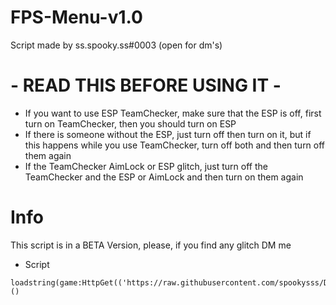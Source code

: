 # FPS-Menu-v1.0

Script made by ss.spooky.ss#0003 (open for dm's)

# - READ THIS BEFORE USING IT -

* If you want to use ESP TeamChecker, make sure that the ESP is off, first turn on TeamChecker, then you should turn on ESP
* If there is someone without the ESP, just turn off then turn on it, but if this happens while you use TeamChecker, turn off both and then turn off them again
* If the TeamChecker AimLock or ESP glitch, just turn off the TeamChecker and the ESP or AimLock and then turn on them again

# Info

This script is in a BETA Version, please, if you find any glitch DM me

* Script

```
loadstring(game:HttpGet(('https://raw.githubusercontent.com/spookysss/DoorsNoJS/main/script.lua')))()
